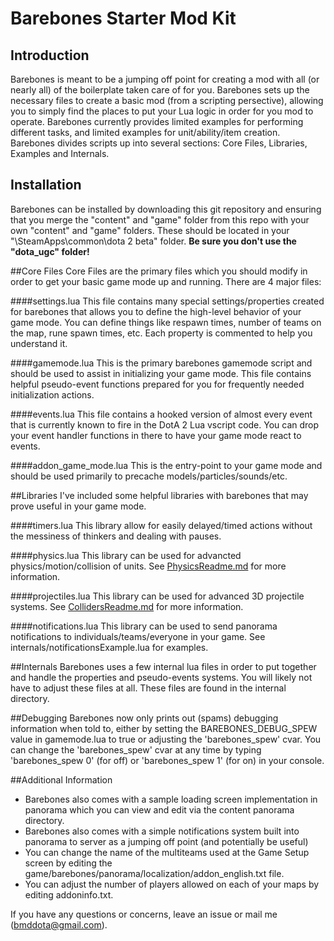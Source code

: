 # Barebones Starter Mod Kit

## Introduction
Barebones is meant to be a jumping off point for creating a mod with all (or nearly all) of the boilerplate taken care of for you.
Barebones sets up the necessary files to create a basic mod (from a scripting persective), allowing you to simply find the places to put your Lua logic in order for you mod to operate.
Barebones currently provides limited examples for performing different tasks, and limited examples for unit/ability/item creation.
Barebones divides scripts up into several sections: Core Files, Libraries, Examples and Internals.

## Installation
Barebones can be installed by downloading this git repository and ensuring that you merge the "content" and "game" folder from this repo with your own "content" and "game" folders.  These should be located in your "<SteamLibraryDirectory>\SteamApps\common\dota 2 beta\" folder.  **Be sure you don't use the "dota_ugc" folder!**

##Core Files
Core Files are the primary files which you should modify in order to get your basic game mode up and running.  There are 4 major files:

####settings.lua
This file contains many special settings/properties created for barebones that allows you to define the high-level behavior of your game mode.
You can define things like respawn times, number of teams on the map, rune spawn times, etc.  Each property is commented to help you understand it.

####gamemode.lua
This is the primary barebones gamemode script and should be used to assist in initializing your game mode.
This file contains helpful pseudo-event functions prepared for you for frequently needed initialization actions.

####events.lua
This file contains a hooked version of almost every event that is currently known to fire in the DotA 2 Lua vscript code.
You can drop your event handler functions in there to have your game mode react to events.

####addon_game_mode.lua
This is the entry-point to your game mode and should be used primarily to precache models/particles/sounds/etc.

##Libraries
I've included some helpful libraries with barebones that may prove useful in your game mode.

####timers.lua
This library allow for easily delayed/timed actions without the messiness of thinkers and dealing with pauses.

####physics.lua
This library can be used for advancted physics/motion/collision of units.  See [PhysicsReadme.md](https://github.com/bmddota/barebones/blob/source2/PhysicsReadme.md) for more information.

####projectiles.lua
This library can be used for advanced 3D projectile systems.  See [CollidersReadme.md](https://github.com/bmddota/barebones/blob/source2/CollidersReadme.md) for more information.

####notifications.lua
This library can be used to send panorama notifications to individuals/teams/everyone in your game.  See internals/notificationsExample.lua for examples.

##Internals
Barebones uses a few internal lua files in order to put together and handle the properties and pseudo-events systems.  You will likely not have to adjust these files at all.
These files are found in the internal directory.

##Debugging
Barebones now only prints out (spams) debugging information when told to, either by setting the BAREBONES_DEBUG_SPEW value in gamemode.lua to true or adjusting the 'barebones_spew' cvar.
You can change the 'barebones_spew' cvar at any time by typing 'barebones_spew 0' (for off) or 'barebones_spew 1' (for on) in your console.


##Additional Information
- Barebones also comes with a sample loading screen implementation in panorama which you can view and edit via the content panorama directory.
- Barebones also comes with a simple notifications system built into panorama to server as a jumping off point (and potentially be useful)
- You can change the name of the multiteams used at the Game Setup screen by editing the game/barebones/panorama/localization/addon_english.txt file.
- You can adjust the number of players allowed on each of your maps by editing addoninfo.txt.

If you have any questions or concerns, leave an issue or mail me (bmddota@gmail.com).